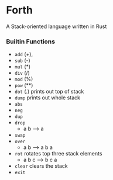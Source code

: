 # Forth

A Stack-oriented language written in Rust

### Builtin Functions

- `add` (+),
- `sub` (-)
- `mul` (\*)
- `div` (/)
- `mod` (%)
- `pow` (\*\*)
- `dot` (.) prints out top of stack
- `dump` prints out whole stack
- `abs`
- `neg`
- `dup`
- `drop`
    - a b --> a
- `swap`
- `over`
    - a b --> a b a
- `rot` rotates top three stack elements
    - a b c --> b c a
- `clear` clears the stack
- `exit`

